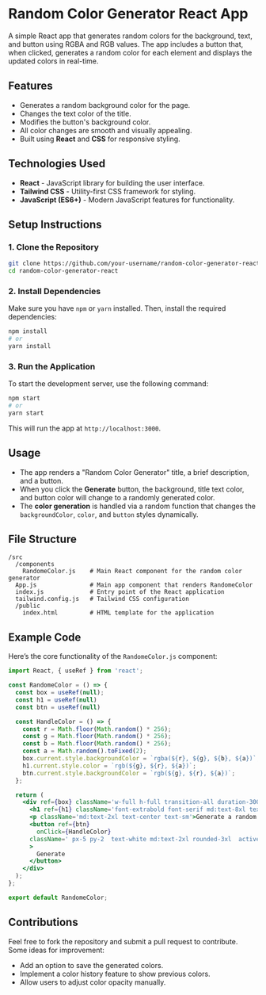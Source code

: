 # **Random Color Generator React App**

A simple React app that generates random colors for the background, text, and button using RGBA and RGB values. The app includes a button that, when clicked, generates a random color for each element and displays the updated colors in real-time.

## **Features**
- Generates a random background color for the page.
- Changes the text color of the title.
- Modifies the button's background color.
- All color changes are smooth and visually appealing.
- Built using **React** and **CSS** for responsive styling.

## **Technologies Used**
- **React** - JavaScript library for building the user interface.
- **Tailwind CSS** - Utility-first CSS framework for styling.
- **JavaScript (ES6+)** - Modern JavaScript features for functionality.

## **Setup Instructions**

### 1. Clone the Repository

```bash
git clone https://github.com/your-username/random-color-generator-react.git
cd random-color-generator-react
```

### 2. Install Dependencies

Make sure you have `npm` or `yarn` installed. Then, install the required dependencies:

```bash
npm install
# or
yarn install
```

### 3. Run the Application

To start the development server, use the following command:

```bash
npm start
# or
yarn start
```

This will run the app at `http://localhost:3000`.

## **Usage**

- The app renders a "Random Color Generator" title, a brief description, and a button.
- When you click the **Generate** button, the background, title text color, and button color will change to a randomly generated color.
- The **color generation** is handled via a random function that changes the `backgroundColor`, `color`, and `button` styles dynamically.

## **File Structure**

```
/src
  /components
    RandomeColor.js    # Main React component for the random color generator
  App.js               # Main app component that renders RandomeColor
  index.js             # Entry point of the React application
  tailwind.config.js   # Tailwind CSS configuration
  /public
    index.html         # HTML template for the application
```

## **Example Code**

Here’s the core functionality of the `RandomeColor.js` component:

```jsx
import React, { useRef } from 'react';

const RandomeColor = () => {
  const box = useRef(null);
  const h1 = useRef(null)
  const btn = useRef(null)

  const HandleColor = () => {
    const r = Math.floor(Math.random() * 256);
    const g = Math.floor(Math.random() * 256);
    const b = Math.floor(Math.random() * 256);
    const a = Math.random().toFixed(2); 
    box.current.style.backgroundColor = `rgba(${r}, ${g}, ${b}, ${a})`;
    h1.current.style.color = `rgb(${g}, ${r}, ${a})`;
    btn.current.style.backgroundColor = `rgb(${g}, ${r}, ${a})`;
  };

  return (
    <div ref={box} className='w-full h-full transition-all duration-300 flex justify-center items-center flex-col px-12 gap-10 '>
      <h1 ref={h1} className='font-extrabold font-serif md:text-8xl text-center text-2xl'>Random Color Generator</h1>
      <p className='md:text-2xl text-center text-sm'>Generate a random color for your website.</p>
      <button ref={btn}
        onClick={HandleColor}
      className=' px-5 py-2  text-white md:text-2xl rounded-3xl  active:scale-95 active:bg-slate-500'
      >
        Generate
      </button>
    </div>
  );
};

export default RandomeColor;
```

## **Contributions**

Feel free to fork the repository and submit a pull request to contribute. Some ideas for improvement:
- Add an option to save the generated colors.
- Implement a color history feature to show previous colors.
- Allow users to adjust color opacity manually.

